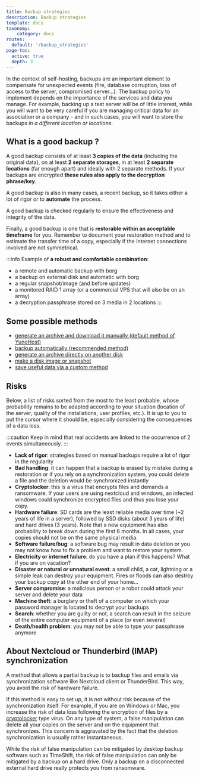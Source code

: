 ```yaml
---
title: Backup strategies
description: Backup strategies
template: docs
taxonomy:
    category: docs
routes:
  default: '/backup_strategies'
page-toc:
  active: true
  depth: 3
---
```



In the context of self-hosting, backups are an important element to compensate for unexpected events (fire, database corruption, loss of access to the server, compromised server...). The backup policy to implement depends on the importance of the services and data you manage. For example, backing up a test server will be of little interest, while you will want to be very careful if you are managing critical data for an association or a company - and in such cases, you will want to store the backups *in a different location or locations*.

## What is a good backup ?

A good backup consists of at least **3 copies of the data** (including the original data), on at least **2 separate storages**, in at least **2 separate locations** (far enough apart) and ideally with 2 separate methods. If your backups are encrypted **these rules also apply to the decryption phrase/key**.

A good backup is also in many cases, a recent backup, so it takes either a lot of rigor or to **automate** the process.

A good backup is checked regularly to ensure the effectiveness and integrity of the data.

Finally, a good backup is one that is **restorable within an acceptable timeframe** for you. Remember to document your restoration method and to estimate the transfer time of a copy, especially if the Internet connections involved are not symmetrical.

:::info
Example of **a robust and comfortable combination**:

* a remote and automatic backup with borg
* a backup on external disk and automatic with borg
* a regular snapshot/image (and before updates)
* a monitored RAID 1 array (or a commercial VPS that will also be on an array)
* a decryption passphrase stored on 3 media in 2 locations
:::

## Some possible methods

* [generate an archive and download it manually (default method of YunoHost)](/backup#manual-backup)
* [backup automatically (recommended method)](/backup#automatic-or-remote-backup)
* [generate an archive directly on another disk](/external_storage)
* [make a disk image or snapshot](/backup/clone_filesystem)
* [save useful data via a custom method](/backup/custom_backup_methods)

## Risks

Below, a list of risks sorted from the most to the least probable, whose probability remains to be adapted according to your situation (location of the server, quality of the installations, user profiles, etc.). It is up to you to put the cursor where it should be, especially considering the consequences of a data loss.

:::caution
Keep in mind that real accidents are linked to the occurrence of 2 events simultaneously.
:::

* **Lack of rigor**: strategies based on manual backups require a lot of rigor in the regularity
* **Bad handling**: it can happen that a backup is erased by mistake during a restoration or if you rely on a synchronization system, you could delete a file and the deletion would be synchronized instantly
* **Cryptolocker**: this is a virus that encrypts files and demands a ransomware. If your users are using nextcloud and windows, an infected windows could synchronize encrypted files and thus you lose your copy.
* **Hardware failure**: SD cards are the least reliable media over time (~2 years of life in a server), followed by SSD disks (about 3 years of life) and hard drives (3 years). Note that a new equipment has also probability to break down during the first 6 months. In all cases, your copies should not be on the same physical media.
* **Software failure/bug**: a software bug may result in data deletion or you may not know how to fix a problem and want to restore your system.
* **Electricity or internet failure**: do you have a plan if this happens? What if you are on vacation?
* **Disaster or natural or unnatural event**: a small child, a cat, lightning or a simple leak can destroy your equipment. Fires or floods can also destroy your backup copy at the other end of your home...
* **Server compromise**: a malicious person or a robot could attack your server and delete your data
* **Machine theft**: a burglary or theft of a computer on which your password manager is located to decrypt your backups
* **Search**: whether you are guilty or not, a search can result in the seizure of the entire computer equipment of a place (or even several)
* **Death/health problem**: you may not be able to type your passphrase anymore

## About Nextcloud or Thunderbird (IMAP) synchronization

A method that allows a partial backup is to backup files and emails via synchronization software like Nextcloud client or ThunderBird. This way, you avoid the risk of hardware failure.

If this method is easy to set up, it is not without risk because of the synchronization itself. For example, if you are on Windows or Mac, you increase the risk of data loss following the encryption of files by a [cryptolocker](https://en.wikipedia.org/wiki/Ransomware) type virus. On any type of system, a false manipulation can delete all your copies on the server and on the equipment that synchronizes. This concern is aggravated by the fact that the deletion synchronization is usually rather instantaneous.

While the risk of false manipulation can be mitigated by desktop backup software such as TimeShift, the risk of false manipulation can only be mitigated by a backup on a hard drive. Only a backup on a disconnected external hard drive really protects you from ransomware.
